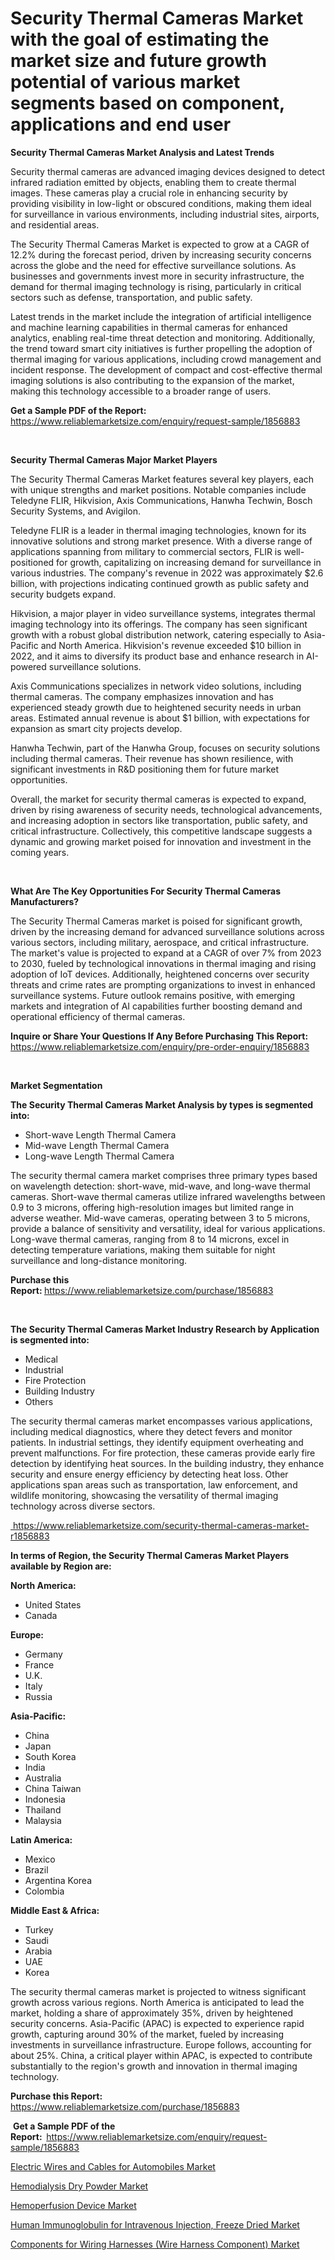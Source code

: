 <p><h1>Security Thermal Cameras Market with the goal of estimating the market size and future growth potential of various market segments based on component, applications and end user</h1></p><p><strong>Security Thermal Cameras Market Analysis and Latest Trends</strong></p>
<p><p>Security thermal cameras are advanced imaging devices designed to detect infrared radiation emitted by objects, enabling them to create thermal images. These cameras play a crucial role in enhancing security by providing visibility in low-light or obscured conditions, making them ideal for surveillance in various environments, including industrial sites, airports, and residential areas.</p><p>The Security Thermal Cameras Market is expected to grow at a CAGR of 12.2% during the forecast period, driven by increasing security concerns across the globe and the need for effective surveillance solutions. As businesses and governments invest more in security infrastructure, the demand for thermal imaging technology is rising, particularly in critical sectors such as defense, transportation, and public safety.</p><p>Latest trends in the market include the integration of artificial intelligence and machine learning capabilities in thermal cameras for enhanced analytics, enabling real-time threat detection and monitoring. Additionally, the trend toward smart city initiatives is further propelling the adoption of thermal imaging for various applications, including crowd management and incident response. The development of compact and cost-effective thermal imaging solutions is also contributing to the expansion of the market, making this technology accessible to a broader range of users.</p></p>
<p><strong>Get a Sample PDF of the Report:&nbsp;</strong> <a href="https://www.reliablemarketsize.com/enquiry/request-sample/1856883?utm_campaign=1131&utm_medium=2&utm_source=Github&utm_content=ia&utm_term=27032025&utm_id=security-thermal-cameras">https://www.reliablemarketsize.com/enquiry/request-sample/1856883</a></p>
<p>&nbsp;</p>
<p><strong>Security Thermal Cameras Major Market Players</strong></p>
<p><p>The Security Thermal Cameras Market features several key players, each with unique strengths and market positions. Notable companies include Teledyne FLIR, Hikvision, Axis Communications, Hanwha Techwin, Bosch Security Systems, and Avigilon.</p><p>Teledyne FLIR is a leader in thermal imaging technologies, known for its innovative solutions and strong market presence. With a diverse range of applications spanning from military to commercial sectors, FLIR is well-positioned for growth, capitalizing on increasing demand for surveillance in various industries. The company's revenue in 2022 was approximately $2.6 billion, with projections indicating continued growth as public safety and security budgets expand.</p><p>Hikvision, a major player in video surveillance systems, integrates thermal imaging technology into its offerings. The company has seen significant growth with a robust global distribution network, catering especially to Asia-Pacific and North America. Hikvision's revenue exceeded $10 billion in 2022, and it aims to diversify its product base and enhance research in AI-powered surveillance solutions.</p><p>Axis Communications specializes in network video solutions, including thermal cameras. The company emphasizes innovation and has experienced steady growth due to heightened security needs in urban areas. Estimated annual revenue is about $1 billion, with expectations for expansion as smart city projects develop.</p><p>Hanwha Techwin, part of the Hanwha Group, focuses on security solutions including thermal cameras. Their revenue has shown resilience, with significant investments in R&D positioning them for future market opportunities.</p><p>Overall, the market for security thermal cameras is expected to expand, driven by rising awareness of security needs, technological advancements, and increasing adoption in sectors like transportation, public safety, and critical infrastructure. Collectively, this competitive landscape suggests a dynamic and growing market poised for innovation and investment in the coming years.</p></p>
<p>&nbsp;</p>
<p><strong>What Are The Key Opportunities For Security Thermal Cameras Manufacturers?</strong></p>
<p><p>The Security Thermal Cameras market is poised for significant growth, driven by the increasing demand for advanced surveillance solutions across various sectors, including military, aerospace, and critical infrastructure. The market's value is projected to expand at a CAGR of over 7% from 2023 to 2030, fueled by technological innovations in thermal imaging and rising adoption of IoT devices. Additionally, heightened concerns over security threats and crime rates are prompting organizations to invest in enhanced surveillance systems. Future outlook remains positive, with emerging markets and integration of AI capabilities further boosting demand and operational efficiency of thermal cameras.</p></p>
<p><strong>Inquire or Share Your Questions If Any Before Purchasing This Report:</strong> <a href="https://www.reliablemarketsize.com/enquiry/pre-order-enquiry/1856883?utm_campaign=1131&utm_medium=2&utm_source=Github&utm_content=ia&utm_term=27032025&utm_id=security-thermal-cameras">https://www.reliablemarketsize.com/enquiry/pre-order-enquiry/1856883</a></p>
<p>&nbsp;</p>
<p><strong>Market Segmentation</strong></p>
<p><strong>The Security Thermal Cameras Market Analysis by types is segmented into:</strong></p>
<p><ul><li>Short-wave Length Thermal Camera</li><li>Mid-wave Length Thermal Camera</li><li>Long-wave Length Thermal Camera</li></ul></p>
<p><p>The security thermal camera market comprises three primary types based on wavelength detection: short-wave, mid-wave, and long-wave thermal cameras. Short-wave thermal cameras utilize infrared wavelengths between 0.9 to 3 microns, offering high-resolution images but limited range in adverse weather. Mid-wave cameras, operating between 3 to 5 microns, provide a balance of sensitivity and versatility, ideal for various applications. Long-wave thermal cameras, ranging from 8 to 14 microns, excel in detecting temperature variations, making them suitable for night surveillance and long-distance monitoring.</p></p>
<p><strong>Purchase this Report:&nbsp;</strong><a href="https://www.reliablemarketsize.com/purchase/1856883?utm_campaign=1131&utm_medium=2&utm_source=Github&utm_content=ia&utm_term=27032025&utm_id=security-thermal-cameras">https://www.reliablemarketsize.com/purchase/1856883</a></p>
<p>&nbsp;</p>
<p><strong>The Security Thermal Cameras Market Industry Research by Application is segmented into:</strong></p>
<p><ul><li>Medical</li><li>Industrial</li><li>Fire Protection</li><li>Building Industry</li><li>Others</li></ul></p>
<p><p>The security thermal cameras market encompasses various applications, including medical diagnostics, where they detect fevers and monitor patients. In industrial settings, they identify equipment overheating and prevent malfunctions. For fire protection, these cameras provide early fire detection by identifying heat sources. In the building industry, they enhance security and ensure energy efficiency by detecting heat loss. Other applications span areas such as transportation, law enforcement, and wildlife monitoring, showcasing the versatility of thermal imaging technology across diverse sectors.</p></p>
<p><a href="https://www.reliablemarketsize.com/security-thermal-cameras-market-r1856883?utm_campaign=1131&utm_medium=2&utm_source=Github&utm_content=ia&utm_term=27032025&utm_id=security-thermal-cameras">&nbsp;https://www.reliablemarketsize.com/security-thermal-cameras-market-r1856883</a></p>
<p><strong>In terms of Region, the Security Thermal Cameras Market Players available by Region are:</strong></p>
<p>
    <p> <strong> North America: </strong>
        <ul>
            <li>United States</li>
            <li>Canada</li>
        </ul>
        </p> 
    <p> <strong> Europe: </strong>
        <ul>
            <li>Germany</li>
            <li>France</li>
            <li>U.K.</li>
            <li>Italy</li>
            <li>Russia</li>
        </ul>
        </p> 
    <p> <strong> Asia-Pacific: </strong>
        <ul>
            <li>China</li>
            <li>Japan</li>
            <li>South Korea</li>
            <li>India</li>
            <li>Australia</li>
            <li>China Taiwan</li>
            <li>Indonesia</li>
            <li>Thailand</li>
            <li>Malaysia</li>
        </ul>
        </p> 
    <p> <strong> Latin America: </strong>
        <ul>
            <li>Mexico</li>
            <li>Brazil</li>
            <li>Argentina Korea</li>
            <li>Colombia</li>
        </ul>
        </p> 
    <p> <strong> Middle East & Africa: </strong>
        <ul>
            <li>Turkey</li>
            <li>Saudi</li>
            <li>Arabia</li>
            <li>UAE</li>
            <li>Korea</li>
        </ul>
    </p>
    </p>
<p><p>The security thermal cameras market is projected to witness significant growth across various regions. North America is anticipated to lead the market, holding a share of approximately 35%, driven by heightened security concerns. Asia-Pacific (APAC) is expected to experience rapid growth, capturing around 30% of the market, fueled by increasing investments in surveillance infrastructure. Europe follows, accounting for about 25%. China, a critical player within APAC, is expected to contribute substantially to the region's growth and innovation in thermal imaging technology.</p></p>
<p><strong>Purchase this Report: </strong><a href="https://www.reliablemarketsize.com/purchase/1856883?utm_campaign=1131&utm_medium=2&utm_source=Github&utm_content=ia&utm_term=27032025&utm_id=security-thermal-cameras">https://www.reliablemarketsize.com/purchase/1856883</a></p>
<p>&nbsp;<strong>Get a Sample PDF of the Report:&nbsp;&nbsp;</strong><a href="https://www.reliablemarketsize.com/enquiry/request-sample/1856883?utm_campaign=1131&utm_medium=2&utm_source=Github&utm_content=ia&utm_term=27032025&utm_id=security-thermal-cameras">https://www.reliablemarketsize.com/enquiry/request-sample/1856883</a></p>
<p><strong></strong></p>
<p><p><a href="https://github.com/dagnewopus/Market-Research-Report-List-1/blob/main/electric-wires-and-cables-for-automobiles-market.md?utm_campaign=1131&utm_medium=2&utm_source=Github&utm_content=ia&utm_term=27032025&utm_id=security-thermal-cameras">Electric Wires and Cables for Automobiles Market</a></p><p><a href="https://github.com/papnider/Market-Research-Report-List-1/blob/main/hemodialysis-dry-powder-market.md?utm_campaign=1131&utm_medium=2&utm_source=Github&utm_content=ia&utm_term=27032025&utm_id=security-thermal-cameras">Hemodialysis Dry Powder Market</a></p><p><a href="https://github.com/foustzelmsdv/Market-Research-Report-List-1/blob/main/hemoperfusion-device-market.md?utm_campaign=1131&utm_medium=2&utm_source=Github&utm_content=ia&utm_term=27032025&utm_id=security-thermal-cameras">Hemoperfusion Device Market</a></p><p><a href="https://github.com/nyanikumchu/Market-Research-Report-List-1/blob/main/human-immunoglobulin-for-intravenous-injection-freeze-dried-market.md?utm_campaign=1131&utm_medium=2&utm_source=Github&utm_content=ia&utm_term=27032025&utm_id=security-thermal-cameras">Human Immunoglobulin for Intravenous Injection, Freeze Dried Market</a></p><p><a href="https://github.com/suebabuhai/Market-Research-Report-List-1/blob/main/components-for-wiring-harnesses-wire-harness-component-market.md?utm_campaign=1131&utm_medium=2&utm_source=Github&utm_content=ia&utm_term=27032025&utm_id=security-thermal-cameras">Components for Wiring Harnesses (Wire Harness Component) Market</a></p></p>